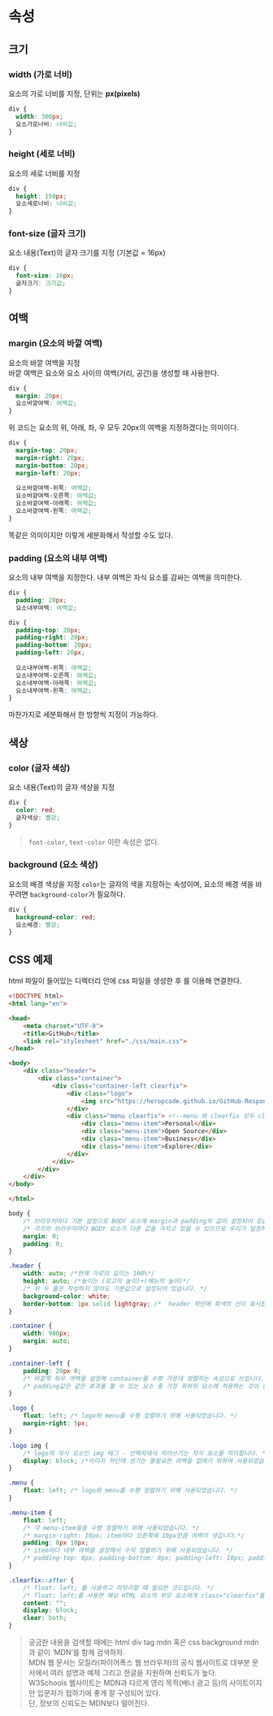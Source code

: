 # 속성

## 크기

### width (가로 너비)
요소의 가로 너비를 지정, 단위는 **px(pixels)**

```css
div {
  width: 300px;
  요소가로너비: 너비값;
}
```

### height (세로 너비)
요소의 세로 너비를 지정

```css
div {
  height: 150px;
  요소세로너비: 너비값;
}
```

### font-size (글자 크기)  
요소 내용(Text)의 글자 크기를 지정 (기본값 = 16px)

```css
div {
  font-size: 16px;
  글자크기: 크기값;
}
```

## 여백

### margin (요소의 바깥 여백)
요소의 바깥 여백을 지정  
바깥 여백은 요소와 요소 사이의 여백(거리, 공간)을 생성할 때 사용한다.

```css
div {
  margin: 20px;
  요소바깥여백: 여백값;
}
```

위 코드는 요소의 위, 아래, 좌, 우 모두 20px의 여백을 지정하겠다는 의미이다.

```css
div {
  margin-top: 20px;
  margin-right: 20px;
  margin-bottom: 20px;
  margin-left: 20px;
  
  요소바깥여백-위쪽: 여백값;
  요소바깥여백-오른쪽: 여백값;
  요소바깥여백-아래쪽: 여백값;
  요소바깥여백-왼쪽: 여백값;
}
```

똑같은 의미이지만 이렇게 세분화해서 작성할 수도 있다.

### padding (요소의 내부 여백)
요소의 내부 여백을 지정한다. 내부 여백은 자식 요소를 감싸는 여백을 의미한다.

```css
div {
  padding: 20px;
  요소내부여백: 여백값;

```

```css
div {
  padding-top: 20px;
  padding-right: 20px;
  padding-bottom: 20px;
  padding-left: 20px;
  
  요소내부여백-위쪽: 여백값;
  요소내부여백-오른쪽: 여백값;
  요소내부여백-아래쪽: 여백값;
  요소내부여백-왼쪽: 여백값;
}
```

마찬가지로 세분화해서 한 방향씩 지정이 가능하다.

## 색상

### color (글자 색상)
요소 내용(Text)의 글자 색상을 지정

```css
div {
  color: red;
  글자색상: 빨강;
}
```

> `font-color`, `text-color` 이란 속성은 없다.

### background (요소 색상)
요소의 배경 색상을 지정
`color`는 글자의 색을 지정하는 속성이며, 요소의 배경 색을 바꾸려면 `background-color`가 필요하다.  

```css
div {
  background-color: red;
  요소배경: 빨강;
}
```

## CSS 예제
html 파일이 들어있는 디렉터리 안에 css 파일을 생성한 후 <link>를 이용해 연결한다.

```html
<!DOCTYPE html>
<html lang="en">

<head>
    <meta charset="UTF-8">
    <title>GitHub</title>
    <link rel="stylesheet" href="./css/main.css">
</head>

<body>
    <div class="header">
        <div class="container">
            <div class="container-left clearfix">
                <div class="logo">
                    <img src="https://heropcode.github.io/GitHub-Responsive/img/logo.svg" alt="GitHub Logo">
                </div>
                <div class="menu clearfix"> <!--menu 와 clearfix 모두 class 별칭이다-->
                    <div class="menu-item">Personal</div>
                    <div class="menu-item">Open Source</div>
                    <div class="menu-item">Business</div>
                    <div class="menu-item">Explore</div>
                </div>
            </div>
        </div>
    </div>
</body>

</html>
```

```css
body {
    /* 브라우저마다 기본 설정으로 BODY 요소에 margin과 padding의 값이 설정되어 있습니다. */
    /* 각각의 브라우저마다 BODY 요소가 다른 값을 가지고 있을 수 있으므로 우리가 일정하게 초기화해서 사용합니다. */
    margin: 0;
    padding: 0;
}

.header {
    width: auto; /*현재 가로의 길이는 100%*/
    height: auto; /*높이는 (로고의 높이)+(메뉴의 높이)*/
    /* 위 두 줄은 작성하지 않아도 기본값으로 설정되어 있습니다. */
    background-color: white;
    border-bottom: 1px solid lightgray; /*  header 하단에 회색의 선이 표시됩니다. */
}

.container {
    width: 980px;
    margin: auto;
}

.container-left {
    padding: 20px 0;
    /* 바깥쪽 좌우 여백을 설정해 container를 수평 가운데 정렬하는 속성으로 쓰입니다. */
    /* padding값은 같은 효과를 볼 수 있는 요소 중 가장 최하위 요소에 적용하는 것이 좋습니다. */
}

.logo {
    float: left; /* logo와 menu를 수평 정렬하기 위해 사용되었습니다. */
    margin-right: 5px; 
}

.logo img {
    /* logo의 자식 요소인 img 태그 - 선택자에서 띄어쓰기는 자식 요소를 의미합니다. */
    display: block; /*이미지 하단에 생기는 불필요한 여백을 없애기 위하여 사용되었습니다.*/
}

.menu {
    float: left; /* logo와 menu를 수평 정렬하기 위해 사용되었습니다. */
}

.menu-item {
    float: left;
    /* 각 menu-item들을 수평 정렬하기 위해 사용되었습니다. */
    /* margin-right: 10px; item마다 오른쪽에 10px만큼 여백이 생깁니다.*/
    padding: 8px 10px;
    /* item마다 내부 여백을 설정해서 수직 정렬하기 위해 사용되었습니다. */
    /* padding-top: 8px; padding-bottom: 8px; padding-left: 10px; padding-right: 10px; 과 같습니다. */
}

.clearfix::after {
    /* float: left; 를 사용하고 마무리할 때 필요한 코드입니다. */
    /* float: left;를 사용한 해당 HTML 요소의 부모 요소에게 class="clearfix"를 입력하여 CSS float 속성에서 발생하는 현상을 해제합니다. */
    content: "";
    display: block;
    clear: both;
}
```

 > 궁금한 내용을 검색할 때에는 html div tag mdn 혹은 css background mdn과 같이 ‘MDN’를 함께 검색하자.   
MDN 웹 문서는 모질라(파이어폭스 웹 브라우저)의 공식 웹사이트로 대부분 문서에서 여러 설명과 예제 그리고 한글을 지원하며 신뢰도가 높다.    
W3Schools 웹사이트는 MDN과 다르게 영리 목적(배너 광고 등)의 사이트이지만 입문자가 접하기에 좋게 잘 구성되어 있다.   
단, 정보의 신뢰도는 MDN보다 떨어진다.
